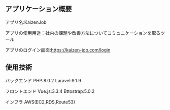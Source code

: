## アプリケーション概要

アプリ名:KaizenJob

アプリの使用用途：社内の課題や改善方法についてコミュニケーションを取るツール

アプリのログイン画面:https://kaizen-job.com/login

## 使用技術
バックエンド
PHP:8.0.2
Laravel:9.1.9

フロントエンド
Vue.js:3.3.4
Bttostrap:5.0.2

インフラ
AWS(EC2,RDS,Route53)


